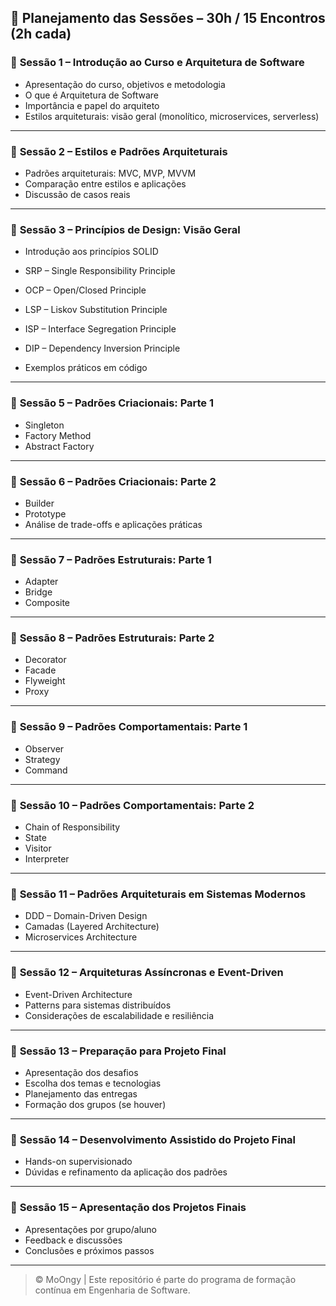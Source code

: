 ## 📆 Planejamento das Sessões – 30h / 15 Encontros (2h cada)

### 🔹 **Sessão 1 – Introdução ao Curso e Arquitetura de Software** 

* Apresentação do curso, objetivos e metodologia
* O que é Arquitetura de Software
* Importância e papel do arquiteto
* Estilos arquiteturais: visão geral (monolítico, microservices, serverless)

---

### 🔹 **Sessão 2 – Estilos e Padrões Arquiteturais**

* Padrões arquiteturais: MVC, MVP, MVVM
* Comparação entre estilos e aplicações
* Discussão de casos reais

---

### 🔹 **Sessão 3 – Princípios de Design: Visão Geral** 

* Introdução aos princípios SOLID
* SRP – Single Responsibility Principle
* OCP – Open/Closed Principle
* LSP – Liskov Substitution Principle
* ISP – Interface Segregation Principle
* DIP – Dependency Inversion Principle

* Exemplos práticos em código

---

### 🔹 **Sessão 5 – Padrões Criacionais: Parte 1**

* Singleton
* Factory Method
* Abstract Factory

---

### 🔹 **Sessão 6 – Padrões Criacionais: Parte 2**

* Builder
* Prototype
* Análise de trade-offs e aplicações práticas

---

### 🔹 **Sessão 7 – Padrões Estruturais: Parte 1**

* Adapter
* Bridge
* Composite

---

### 🔹 **Sessão 8 – Padrões Estruturais: Parte 2**

* Decorator
* Facade
* Flyweight
* Proxy

---

### 🔹 **Sessão 9 – Padrões Comportamentais: Parte 1**

* Observer
* Strategy
* Command

---

### 🔹 **Sessão 10 – Padrões Comportamentais: Parte 2**

* Chain of Responsibility
* State
* Visitor
* Interpreter

---

### 🔹 **Sessão 11 – Padrões Arquiteturais em Sistemas Modernos**

* DDD – Domain-Driven Design
* Camadas (Layered Architecture)
* Microservices Architecture

---

### 🔹 **Sessão 12 – Arquiteturas Assíncronas e Event-Driven**

* Event-Driven Architecture
* Patterns para sistemas distribuídos
* Considerações de escalabilidade e resiliência

---

### 🔹 **Sessão 13 – Preparação para Projeto Final**

* Apresentação dos desafios
* Escolha dos temas e tecnologias
* Planejamento das entregas
* Formação dos grupos (se houver)

---

### 🔹 **Sessão 14 – Desenvolvimento Assistido do Projeto Final**

* Hands-on supervisionado
* Dúvidas e refinamento da aplicação dos padrões

---

### 🔹 **Sessão 15 – Apresentação dos Projetos Finais**

* Apresentações por grupo/aluno
* Feedback e discussões
* Conclusões e próximos passos


---

> © MoOngy | Este repositório é parte do programa de formação contínua em Engenharia de Software.

